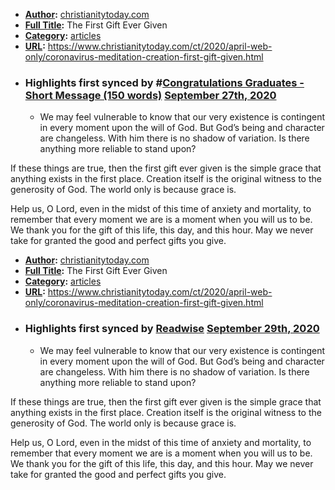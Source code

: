 - **[Author](<Author.md>):** [christianitytoday.com](<christianitytoday.com.md>)
- **[Full Title](<Full Title.md>):** The First Gift Ever Given
- **[Category](<Category.md>):** [articles](<articles.md>)
- **[URL](<URL.md>):** https://www.christianitytoday.com/ct/2020/april-web-only/coronavirus-meditation-creation-first-gift-given.html
- ### Highlights first synced by #[Congratulations Graduates - Short Message (150 words)](<Congratulations Graduates - Short Message (150 words).md>) [September 27th, 2020](<September 27th, 2020.md>)
    - We may feel vulnerable to know that our very existence is contingent in every moment upon the will of God. But God’s being and character are changeless. With him there is no shadow of variation. Is there anything more reliable to stand upon?

If these things are true, then the first gift ever given is the simple grace that anything exists in the first place. Creation itself is the original witness to the generosity of God. The world only is because grace is.

Help us, O Lord, even in the midst of this time of anxiety and mortality, to remember that every moment we are is a moment when you will us to be. We thank you for the gift of this life, this day, and this hour. May we never take for granted the good and perfect gifts you give. 
- **[Author](<Author.md>):** [christianitytoday.com](<christianitytoday.com.md>)
- **[Full Title](<Full Title.md>):** The First Gift Ever Given
- **[Category](<Category.md>):** [articles](<articles.md>)
- **[URL](<URL.md>):** https://www.christianitytoday.com/ct/2020/april-web-only/coronavirus-meditation-creation-first-gift-given.html
- ### Highlights first synced by [Readwise](<Readwise.md>) [September 29th, 2020](<September 29th, 2020.md>)
    - We may feel vulnerable to know that our very existence is contingent in every moment upon the will of God. But God’s being and character are changeless. With him there is no shadow of variation. Is there anything more reliable to stand upon?

If these things are true, then the first gift ever given is the simple grace that anything exists in the first place. Creation itself is the original witness to the generosity of God. The world only is because grace is.

Help us, O Lord, even in the midst of this time of anxiety and mortality, to remember that every moment we are is a moment when you will us to be. We thank you for the gift of this life, this day, and this hour. May we never take for granted the good and perfect gifts you give. 
